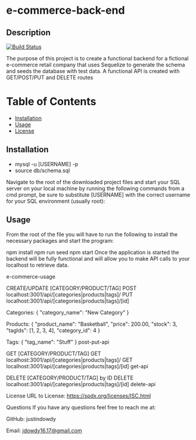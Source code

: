 <h1> e-commerce-back-end </h1>

<h2>Description</h2>

[![Build Status](https://img.shields.io/travis/username/repository.svg)](https://github.com/JustinDowdy/E-Commerce-Backend)




The purpose of this project is to create a functional backend for a fictional e-commerce retail company that uses Sequelize to generate the schema and seeds the database with test data. A functional API is created with GET/POST/PUT and DELETE routes

# Table of Contents
- [Installation](#installation)
- [Usage](#usage)
- [License](#license)

<a name="installation"></a>
## Installation


- mysql -u [USERNAME] -p
- source db/schema.sql

Navigate to the root of the downloaded project files and start your SQL server on your local machine by running the following commands from a cmd prompt, be sure to substitute 
[USERNAME] with the correct username for your SQL environment (usually root):

<a name="usage"></a>
## Usage

From the root of the file you will have to run the following to install the necessary packages and start the program:

npm install
npm run seed
npm start
Once the application is started the backend will be fully functional and will allow you to make API calls to your localhost to retrieve data.

e-commerce-usage

CREATE/UPDATE [CATEGORY/PRODUCT/TAG]
POST localhost:3001/api/[categories|products|tags]/
PUT localhost:3001/api/[categories|products|tags]/[id]

Categories: 
{
  "category_name": "New Category"
}

Products:
{
  "product_name": "Basketball",
  "price": 200.00,
  "stock": 3,
  "tagIds": [1, 2, 3, 4],
  "category_id": 4
}

Tags:
{
  "tag_name": "Stuff"
}
post-put-api

GET [CATEGORY/PRODUCT/TAG]
GET localhost:3001/api/[categories|products|tags]/
GET localhost:3001/api/[categories|products|tags]/[id]
get-api

DELETE [CATEGORY/PRODUCT/TAG] by ID
DELETE localhost:3001/api/[categories|products|tags]/[id]
delete-api

License
URL to License: https://spdx.org/licenses/ISC.html

Questions
If you have any questions feel free to reach me at:

GitHub: justindowdy

Email: jdowdy16.17@gmail.com
